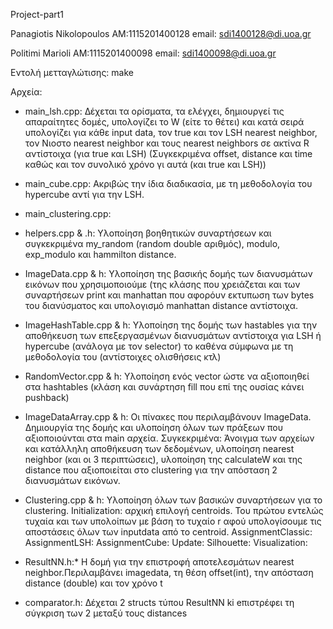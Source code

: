 Project-part1

Panagiotis Nikolopoulos AM:1115201400128 email: sdi1400128@di.uoa.gr

Politimi Marioli AM:1115201400098 email: sdi1400098@di.uoa.gr

Εντολή μετταγλώτισης: make

Αρχεία:

* main_lsh.cpp:
Δέχεται τα ορίσματα, τα ελέγχει, δημιουργεί τις απαραίτητες δομές, υπολογίζει το W (είτε το θέτει) και κατά σειρά υπολογίζει για κάθε input data, τον true και τον LSH nearest neighbor, τον Νιοστο nearest neighbor και τους nearest neighbors σε ακτίνα R αντίστοιχα (για true και LSH) (Συγκεκριμένα offset, distance και time καθώς και τον συνολικό χρόνο γι αυτά (και true και LSH))

* main_cube.cpp:
Ακριβώς την ίδια διαδικασία, με τη μεθοδολογία του hypercube αντί για την LSH.

* main_clustering.cpp:


 * helpers.cpp & .h:
Υλοποίηση βοηθητικών συναρτήσεων και συγκεκριμένα my_random (random double αριθμός), modulo, exp_modulo και hammilton distance.

 * ImageData.cpp & h:
Υλοποίηση της βασικής δομής των διανυσμάτων εικόνων που χρησιμοποιούμε (της κλάσης που χρειάζεται και των συναρτήσεων print και manhattan που αφορόυν εκτυπωση των bytes του διανύσματος και υπολογισμό manhattan distance αντίστοιχα.

 * ImageHashTable.cpp & h:
Υλοποίηση της δομής των hastables για την αποθήκευση των επεξεργασμένων διανυσμάτων αντίστοιχα για LSH ή hypercube (ανάλογα με τον selector) το καθένα σύμφωνα με τη μεθοδολογία του (αντίστοιχες ολισθήσεις κτλ)
 
* RandomVector.cpp & h:
Υλοποίηση ενός vector ώστε να αξιοποιηθεί στα hashtables (κλάση και συνάρτηση fill που επί της ουσίας κάνει pushback)

 * ImageDataArray.cpp & h:
Οι πίνακες που περιλαμβάνουν ImageData. Δημιουργία της δομής και υλοποίηση όλων των πράξεων που αξιοποιούνται στα main αρχεία. Συγκεκριμένα:
Άνοιγμα των αρχείων και κατάλληλη αποθήκευση των δεδομένων, υλοποίηση nearest neighbor (και οι 3 περιπτώσεις), υλοποίηση της calculateW και της distance που αξιοποιείται στο clustering για την απόσταση 2 διανυσμάτων εικόνων.

 * Clustering.cpp & h:
Υλοποίηση όλων των βασικών συναρτήσεων για το clustering. 
Initialization: αρχική επιλογή centroids. Του πρώτου εντελώς τυχαία και των υπολοίπων με βάση το τυχαίο r αφού υπολογίσουμε τις αποστάσεις όλων των inputdata από το centroid.
AssignmentClassic:
AssignmentLSH:
AssignmentCube:
Update:
Silhouette:
Visualization:

* ResultNN.h:*
Η δομή για την επιστροφή αποτελεσμάτων nearest neighbor.Περιλαμβάνει imagedata, τη θέση offset(int), την απόσταση distance (double) και τον χρόνο t 

 * comparator.h:
Δέχεται 2 structs τύπου ResultNN ki eπιστρέφει τη σύγκριση των 2 μεταξύ τους distances

